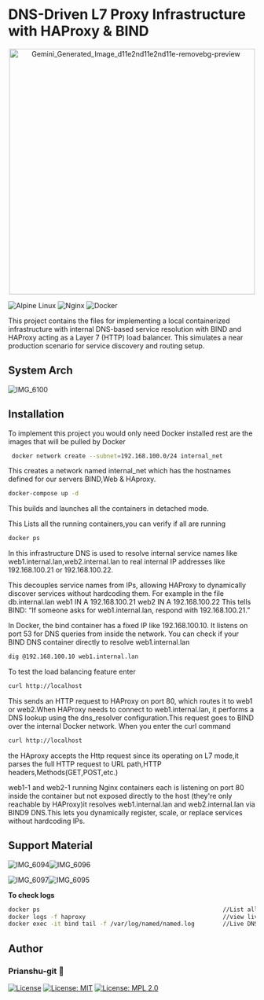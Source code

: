 # DNS-Driven L7 Proxy Infrastructure with HAProxy & BIND

<div align="center">
<img width="500" height="500" alt="Gemini_Generated_Image_d11e2nd11e2nd11e-removebg-preview" src="https://github.com/user-attachments/assets/5d337cb1-2462-40c6-a9c6-88bb2fc441c7" alt="Logo" width="150"/>
</div>

![Alpine Linux](https://img.shields.io/badge/Alpine_Linux-%230D597F.svg?style=for-the-badge&logo=alpine-linux&logoColor=white) 
![Nginx](https://img.shields.io/badge/nginx-%23009639.svg?style=for-the-badge&logo=nginx&logoColor=white)
![Docker](https://img.shields.io/badge/docker-%230db7ed.svg?style=for-the-badge&logo=docker&logoColor=white)


This project contains the files for implementing a local containerized infrastructure with internal DNS-based service resolution with BIND and HAProxy acting as a Layer 7 (HTTP) load balancer. This simulates a near production scenario for service discovery and routing setup.
## System Arch

![IMG_6100](https://github.com/user-attachments/assets/1a596698-b432-4f86-8f69-3ee410726b9f)

## Installation  
To implement this project you would only need Docker installed rest are the images that will be pulled by Docker

```bash
 docker network create --subnet=192.168.100.0/24 internal_net
```

This creates a network named internal_net which has the hostnames defined for our servers BIND,Web & HAproxy.

```bash
docker-compose up -d
```
This builds and launches all the containers in detached mode.

This Lists all the running containers,you can verify if all are running

 ```bash
docker ps
 ```

In this infrastructure DNS is used to resolve internal service names like
web1.internal.lan,web2.internal.lan
to real internal IP addresses like 192.168.100.21 or 192.168.100.22.

This decouples service names from IPs, allowing HAProxy to dynamically discover services without hardcoding them.
 For example in the file db.internal.lan
 web1    IN  A   192.168.100.21
 web2    IN  A   192.168.100.22
This tells BIND: “If someone asks for web1.internal.lan, respond with 192.168.100.21.”

In Docker, the bind container has a fixed IP like 192.168.100.10. It listens on port 53 for DNS queries from inside the network.
You can check if your BIND DNS container directly to resolve web1.internal.lan
 
 ```bash
 dig @192.168.100.10 web1.internal.lan
 ```

To test the load balancing feature enter

```bash
curl http://localhost
```

This sends an HTTP request to HAProxy on port 80, which routes it to web1 or web2.When HAProxy needs to connect to web1.internal.lan, it performs a DNS lookup using the dns_resolver configuration.This request goes to BIND over the internal Docker network.
When you enter the curl command

```bash
curl http://localhost
```

the HAproxy accepts the Http request since its operating on L7 mode,it parses the full HTTP request to URL path,HTTP headers,Methods(GET,POST,etc.)

web1-1 and web2-1 running Nginx containers each is listening on port 80 inside the container but not exposed directly to the host (they're only reachable by HAProxy)it resolves web1.internal.lan and web2.internal.lan via BIND9 DNS.This lets you dynamically register, scale, or replace services without hardcoding IPs.
## Support Material

![IMG_6094](https://github.com/user-attachments/assets/82da4a75-29ce-474a-8651-3160287ca179)![IMG_6096](https://github.com/user-attachments/assets/79a6842a-48fe-4382-bc6a-703a02f8413d)

![IMG_6097](https://github.com/user-attachments/assets/80d394a0-851a-40d1-a267-68ee06fc382c)![IMG_6095](https://github.com/user-attachments/assets/5372541a-ade1-4daa-86cc-a456ff41cdbf)


**To check logs**

```bash
docker ps                                                    //List all running containers
docker logs -f haproxy                                       //view live logs for haproxy service
docker exec -it bind tail -f /var/log/named/named.log        //Live DNS logs
```

## Author
### Prianshu-git :purple_heart:
[![License](https://img.shields.io/badge/License-Apache_2.0-blue.svg)](https://opensource.org/licenses/Apache-2.0) 
[![License: MIT](https://img.shields.io/badge/License-MIT-yellow.svg)](https://opensource.org/licenses/MIT) 
[![License: MPL 2.0](https://img.shields.io/badge/License-MPL_2.0-brightgreen.svg)](https://opensource.org/licenses/MPL-2.0)
